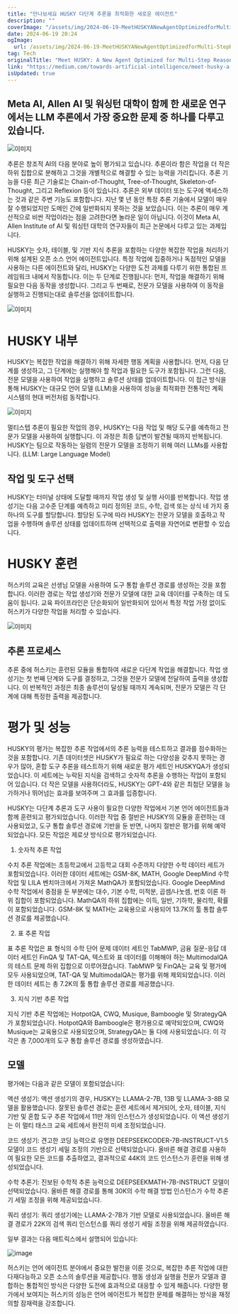 ```yaml
---
title: "만나보세요 HUSKY 다단계 추론을 최적화한 새로운 에이전트"
description: ""
coverImage: "/assets/img/2024-06-19-MeetHUSKYANewAgentOptimizedforMulti-StepReasoning_0.png"
date: 2024-06-19 20:24
ogImage: 
  url: /assets/img/2024-06-19-MeetHUSKYANewAgentOptimizedforMulti-StepReasoning_0.png
tag: Tech
originalTitle: "Meet HUSKY: A New Agent Optimized for Multi-Step Reasoning"
link: "https://medium.com/towards-artificial-intelligence/meet-husky-a-new-agent-optimized-for-multi-step-reasoning-0edb8e087d22"
isUpdated: true
---
```






## Meta AI, Allen AI 및 워싱턴 대학이 함께 한 새로운 연구에서는 LLM 추론에서 가장 중요한 문제 중 하나를 다루고 있습니다.

![이미지](/assets/img/2024-06-19-MeetHUSKYANewAgentOptimizedforMulti-StepReasoning_0.png)

추론은 창조적 AI의 다음 분야로 높이 평가되고 있습니다. 추론이라 함은 작업을 더 작은 하위 집합으로 분해하고 그것을 개별적으로 해결할 수 있는 능력을 가리킵니다. 추론 기능을 다룬 최근 기술로는 Chain-of-Thought, Tree-of-Thought, Skeleton-of-Thought, 그리고 Reflexion 등이 있습니다. 추론은 외부 데이터 또는 도구에 액세스하는 것과 같은 주변 기능도 포함합니다. 지난 몇 년 동안 특정 추론 기술에서 모델이 매우 잘 수행되었지만 도메인 간에 일반화되지 못하는 것을 보았습니다. 이는 추론이 매우 계산적으로 비싼 작업이라는 점을 고려한다면 놀라운 일이 아닙니다. 이것이 Meta AI, Allen Institute of AI 및 워싱턴 대학의 연구자들이 최근 논문에서 다루고 있는 과제입니다.

HUSKY는 숫자, 테이블, 및 기반 지식 추론을 포함하는 다양한 복잡한 작업을 처리하기 위해 설계된 오픈 소스 언어 에이전트입니다. 특정 작업에 집중하거나 독점적인 모델을 사용하는 다른 에이전트와 달리, HUSKY는 다양한 도전 과제를 다루기 위한 통합된 프레임워크 내에서 작동합니다. 이는 두 단계로 진행됩니다: 먼저, 작업을 해결하기 위해 필요한 다음 동작을 생성합니다. 그리고 두 번째로, 전문가 모델을 사용하여 이 동작을 실행하고 진행되는대로 솔루션을 업데이트합니다.

<div class="content-ad"></div>


![이미지](/assets/img/2024-06-19-MeetHUSKYANewAgentOptimizedforMulti-StepReasoning_1.png)

# HUSKY 내부

HUSKY는 복잡한 작업을 해결하기 위해 자세한 행동 계획을 사용합니다. 먼저, 다음 단계를 생성하고, 그 단계에는 실행해야 할 작업과 필요한 도구가 포함됩니다. 그런 다음, 전문 모델을 사용하여 작업을 실행하고 솔루션 상태를 업데이트합니다. 이 접근 방식을 통해 HUSKY는 대규모 언어 모델 (LLM)을 사용하여 성능을 최적화한 전통적인 계획 시스템의 현대 버전처럼 동작합니다.

![이미지](/assets/img/2024-06-19-MeetHUSKYANewAgentOptimizedforMulti-StepReasoning_2.png)


<div class="content-ad"></div>

멀티스텝 추론이 필요한 작업의 경우, HUSKY는 다음 작업 및 해당 도구를 예측하고 전문가 모델을 사용하여 실행합니다. 이 과정은 최종 답변이 발견될 때까지 반복됩니다. HUSKY는 팀으로 작동하는 일렴의 전문가 모델을 조정하기 위해 여러 LLMs를 사용합니다. (LLM: Large Language Model)

## 작업 및 도구 선택

HUSKY는 터미널 상태에 도달할 때까지 작업 생성 및 실행 사이를 반복합니다. 작업 생성기는 다음 고수준 단계를 예측하고 미리 정의된 코드, 수학, 검색 또는 상식 네 가지 중 하나의 도구를 할당합니다. 할당된 도구에 따라 HUSKY는 전문가 모델을 호출하고 작업을 수행하며 솔루션 상태를 업데이트하며 선택적으로 출력을 자연어로 변환할 수 있습니다.

# HUSKY 훈련

<div class="content-ad"></div>

허스키의 교육은 선생님 모델을 사용하여 도구 통합 솔루션 경로를 생성하는 것을 포함합니다. 이러한 경로는 작업 생성기와 전문가 모델에 대한 교육 데이터를 구축하는 데 도움이 됩니다. 교육 파이프라인은 단순화되어 일반화되어 있어서 특정 작업 가정 없이도 허스키가 다양한 작업을 처리할 수 있습니다.

![이미지](/assets/img/2024-06-19-MeetHUSKYANewAgentOptimizedforMulti-StepReasoning_3.png)

## 추론 프로세스

추론 중에 허스키는 훈련된 모듈을 통합하여 새로운 다단계 작업을 해결합니다. 작업 생성기는 첫 번째 단계와 도구를 결정하고, 그것을 전문가 모델에 전달하여 출력을 생성합니다. 이 반복적인 과정은 최종 솔루션이 달성될 때까지 계속되며, 전문가 모델은 각 단계에 대해 특정한 출력을 제공합니다.

<div class="content-ad"></div>

# 평가 및 성능

HUSKY의 평가는 복잡한 추론 작업에서의 추론 능력을 테스트하고 결과를 점수화하는 것을 포함합니다. 기존 데이터셋은 HUSKY가 필요로 하는 다양성을 갖추지 못하는 경우가 많아, 혼합 도구 추론을 테스트하기 위해 새로운 평가 세트인 HUSKYQA가 생성되었습니다. 이 세트에는 누락된 지식을 검색하고 숫자적 추론을 수행하는 작업이 포함되어 있습니다. 더 작은 모델을 사용하더라도, HUSKY는 GPT-4와 같은 최첨단 모델을 능가하거나 뛰어넘는 효과를 보여주며 그 효과를 입증합니다.

HUSKY는 다단계 추론과 도구 사용이 필요한 다양한 작업에서 기본 언어 에이전트들과 함께 훈련되고 평가되었습니다. 이러한 작업 중 절반은 HUSKY의 모듈을 훈련하는 데 사용되었고, 도구 통합 솔루션 경로에 기반을 둔 반면, 나머지 절반은 평가를 위해 예약되었습니다. 모든 작업은 제로샷 방식으로 평가되었습니다.

1) 숫자적 추론 작업

<div class="content-ad"></div>

수치 추론 작업에는 초등학교에서 고등학교 대회 수준까지 다양한 수학 데이터 세트가 포함되었습니다. 이러한 데이터 세트에는 GSM-8K, MATH, Google DeepMind 수학 작업 및 LILA 벤치마크에서 가져온 MathQA가 포함되었습니다. Google DeepMind 수학 작업에서 중점을 둔 부분에는 대수, 기본 수학, 미적분, 곱셈/나눗셈, 번호 이론 하위 집합이 포함되었습니다. MathQA의 하위 집합에는 이득, 일반, 기하학, 물리학, 확률이 포함되었습니다. GSM-8K 및 MATH는 교육용으로 사용되어 13.7K의 툴 통합 솔루션 경로를 제공했습니다.

2) 표 추론 작업

표 추론 작업은 표 형식의 수학 단어 문제 데이터 세트인 TabMWP, 금융 질문-응답 데이터 세트인 FinQA 및 TAT-QA, 텍스트와 표 데이터를 이해해야 하는 MultimodalQA의 테스트 문제 하위 집합으로 이루어졌습니다. TabMWP 및 FinQA는 교육 및 평가에 모두 사용되었으며, TAT-QA 및 MultimodalQA는 평가를 위해 제외되었습니다. 이러한 데이터 세트는 총 7.2K의 툴 통합 솔루션 경로를 제공했습니다.

3) 지식 기반 추론 작업

<div class="content-ad"></div>

지식 기반 추론 작업에는 HotpotQA, CWQ, Musique, Bamboogle 및 StrategyQA가 포함되었습니다. HotpotQA와 Bamboogle은 평가용으로 예약되었으며, CWQ와 Musique는 교육용으로 사용되었으며, StrategyQA는 둘 다에 사용되었습니다. 이 각각은 총 7,000개의 도구 통합 솔루션 경로를 생성하였습니다.

## 모델

평가에는 다음과 같은 모델이 포함되었습니다:

액션 생성기: 액션 생성기의 경우, HUSKY는 LLAMA-2-7B, 13B 및 LLAMA-3-8B 모델을 활용했습니다. 잘못된 솔루션 경로는 훈련 세트에서 제거되어, 숫자, 테이블, 지식 기반 및 혼합 도구 추론 작업에서 11만 개의 인스턴스가 생성되었습니다. 이 액션 생성기는 이 멀티 태스크 교육 세트에서 완전히 미세 조정되었습니다.

<div class="content-ad"></div>

코드 생성기: 견고한 코딩 능력으로 유명한 DEEPSEEKCODER-7B-INSTRUCT-V1.5 모델이 코드 생성기 세밀 조정의 기반으로 선택되었습니다. 올바른 해결 경로를 사용하여 필요한 모든 코드를 추출하였고, 결과적으로 44K의 코드 인스턴스가 훈련을 위해 생성되었습니다.

수학 추론기: 진보된 수학적 추론 능력으로 DEEPSEEKMATH-7B-INSTRUCT 모델이 선택되었습니다. 올바른 해결 경로를 통해 30K의 수학 해결 방법 인스턴스가 수학 추론기 세밀 조정을 위해 제공되었습니다.

쿼리 생성기: 쿼리 생성기에는 LLAMA-2-7B가 기반 모델로 사용되었습니다. 올바른 해결 경로가 22K의 검색 쿼리 인스턴스를 쿼리 생성기 세밀 조정을 위해 제공하였습니다.

일부 결과는 다음 매트릭스에서 설명되어 있습니다:

<div class="content-ad"></div>

![image](/assets/img/2024-06-19-MeetHUSKYANewAgentOptimizedforMulti-StepReasoning_4.png)

허스키는 언어 에이전트 분야에서 중요한 발전을 이룬 것으로, 복잡한 추론 작업에 대한 다재다능하고 오픈 소스의 솔루션을 제공합니다. 행동 생성과 실행을 전문가 모델과 결합하는 통합적인 방식은 다양한 도전에 효과적으로 대응할 수 있게 해줍니다. 다양한 평가에서 보여지는 허스키의 성능은 언어 에이전트가 복잡한 문제를 해결하는 방식을 재정의할 잠재력을 강조합니다.